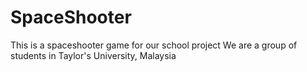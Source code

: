 # SpaceShooter
This is a spaceshooter game for our school project
We are a group of students in Taylor's University, Malaysia
